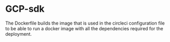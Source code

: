 # GCP-sdk
The Dockerfile builds the image that is used in the circleci configuration file to be able to run a docker image with all the dependencies required for the deployment.
